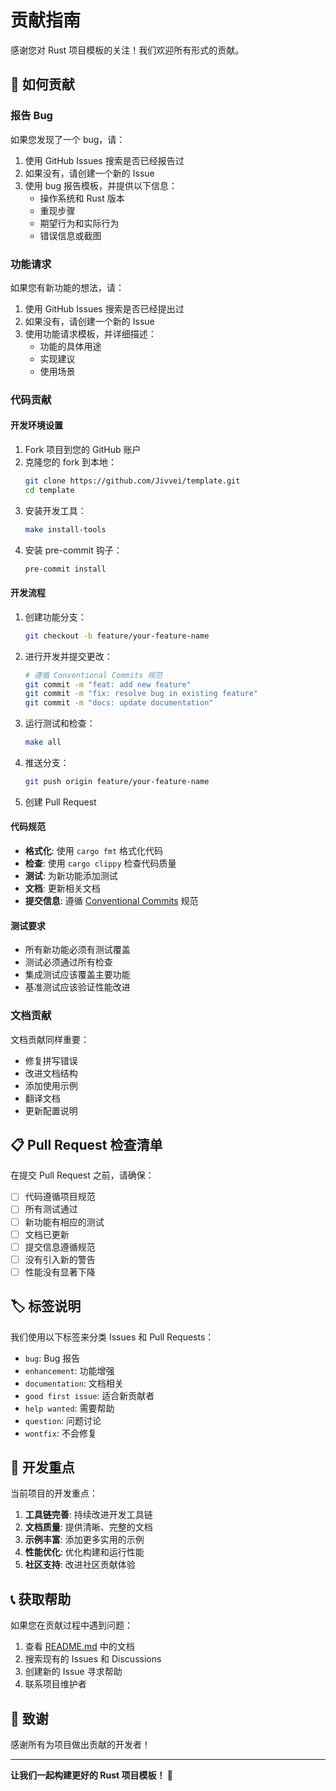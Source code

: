 # 贡献指南

感谢您对 Rust 项目模板的关注！我们欢迎所有形式的贡献。

## 🤝 如何贡献

### 报告 Bug

如果您发现了一个 bug，请：

1. 使用 GitHub Issues 搜索是否已经报告过
2. 如果没有，请创建一个新的 Issue
3. 使用 bug 报告模板，并提供以下信息：
   - 操作系统和 Rust 版本
   - 重现步骤
   - 期望行为和实际行为
   - 错误信息或截图

### 功能请求

如果您有新功能的想法，请：

1. 使用 GitHub Issues 搜索是否已经提出过
2. 如果没有，请创建一个新的 Issue
3. 使用功能请求模板，并详细描述：
   - 功能的具体用途
   - 实现建议
   - 使用场景

### 代码贡献

#### 开发环境设置

1. Fork 项目到您的 GitHub 账户
2. 克隆您的 fork 到本地：
   ```bash
   git clone https://github.com/Jivvei/template.git
   cd template
   ```
3. 安装开发工具：
   ```bash
   make install-tools
   ```
4. 安装 pre-commit 钩子：
   ```bash
   pre-commit install
   ```

#### 开发流程

1. 创建功能分支：
   ```bash
   git checkout -b feature/your-feature-name
   ```

2. 进行开发并提交更改：
   ```bash
   # 遵循 Conventional Commits 规范
   git commit -m "feat: add new feature"
   git commit -m "fix: resolve bug in existing feature"
   git commit -m "docs: update documentation"
   ```

3. 运行测试和检查：
   ```bash
   make all
   ```

4. 推送分支：
   ```bash
   git push origin feature/your-feature-name
   ```

5. 创建 Pull Request

#### 代码规范

- **格式化**: 使用 `cargo fmt` 格式化代码
- **检查**: 使用 `cargo clippy` 检查代码质量
- **测试**: 为新功能添加测试
- **文档**: 更新相关文档
- **提交信息**: 遵循 [Conventional Commits](https://www.conventionalcommits.org/) 规范

#### 测试要求

- 所有新功能必须有测试覆盖
- 测试必须通过所有检查
- 集成测试应该覆盖主要功能
- 基准测试应该验证性能改进

### 文档贡献

文档贡献同样重要：

- 修复拼写错误
- 改进文档结构
- 添加使用示例
- 翻译文档
- 更新配置说明

## 📋 Pull Request 检查清单

在提交 Pull Request 之前，请确保：

- [ ] 代码遵循项目规范
- [ ] 所有测试通过
- [ ] 新功能有相应的测试
- [ ] 文档已更新
- [ ] 提交信息遵循规范
- [ ] 没有引入新的警告
- [ ] 性能没有显著下降

## 🏷️ 标签说明

我们使用以下标签来分类 Issues 和 Pull Requests：

- `bug`: Bug 报告
- `enhancement`: 功能增强
- `documentation`: 文档相关
- `good first issue`: 适合新贡献者
- `help wanted`: 需要帮助
- `question`: 问题讨论
- `wontfix`: 不会修复

## 🎯 开发重点

当前项目的开发重点：

1. **工具链完善**: 持续改进开发工具链
2. **文档质量**: 提供清晰、完整的文档
3. **示例丰富**: 添加更多实用的示例
4. **性能优化**: 优化构建和运行性能
5. **社区支持**: 改进社区贡献体验

## 📞 获取帮助

如果您在贡献过程中遇到问题：

1. 查看 [README.md](README.md) 中的文档
2. 搜索现有的 Issues 和 Discussions
3. 创建新的 Issue 寻求帮助
4. 联系项目维护者

## 🙏 致谢

感谢所有为项目做出贡献的开发者！

---

**让我们一起构建更好的 Rust 项目模板！ 🦀** 